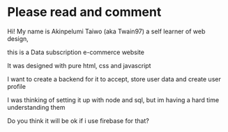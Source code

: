 # Please read and comment


Hi! My name is Akinpelumi Taiwo (aka Twain97) a self learner of web design, 

this is a Data subscription e-commerce website 

It was designed with pure html, css and javascript

I want to create a backend for it to accept, store user data and create user profile

I was thinking of setting it up with node and sql, but im having a hard time understanding them

Do you think it will be ok if i use firebase for that?
